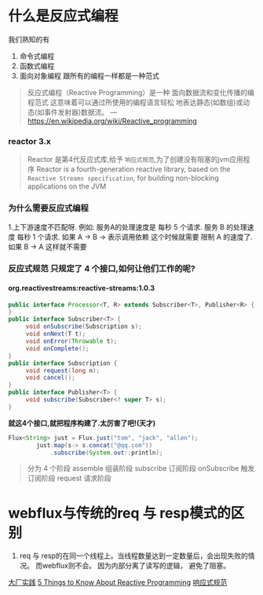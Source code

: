 # 什么是反应式编程
我们熟知的有
1. 命令式编程
2. 函数式编程
3. 面向对象编程
跟所有的编程一样都是一种范式 
[^范式]: 如何构建程序的结构和元素称之为范式
> 反应式编程（Reactive Programming）是一种
> 面向数据流和变化传播的编程范式
> 这意味着可以通过所使用的编程语言轻松
> 地表达静态(如数组)或动态(如事件发射器)数据流。
> — https://en.wikipedia.org/wiki/Reactive_programming 

### reactor 3.x 

> Reactor 是第4代反应式库,给予 `响应式规范`,为了创建没有阻塞的jvm应用程序
> Reactor is a fourth-generation reactive library, based on the `Reactive Streams specification`, for building non-blocking applications on the JVM

### 为什么需要反应式编程
1.上下游速度不匹配呀.
例如: 服务A的处理速度是 每秒 5 个请求. 服务 B 的处理速度 每秒 1 个请求.
如果 A -> B  -> 表示调用依赖
这个时候就需要 限制 A 的速度了.
如果 B -> A 这样就不需要

### 反应式规范 只规定了 4 个接口,如何让他们工作的呢?
#### org.reactivestreams:reactive-streams:1.0.3

```java
public interface Processor<T, R> extends Subscriber<T>, Publisher<R> {
}
public interface Subscriber<T> {
     void onSubscribe(Subscription s);
     void onNext(T t);
     void onError(Throwable t);
     void onComplete();
}
public interface Subscription {
     void request(long n);
     void cancel();
}
public interface Publisher<T> {
     void subscribe(Subscriber<? super T> s);
}
```
**就这4个接口,就把程序构建了.太厉害了吧!(天才)**

```java
Flux<String> just = Flux.just("tom", "jack", "allen");
		just.map(s-> s.concat("@qq.com"))
		    .subscribe(System.out::println);
```

> 分为 4 个阶段
>  assemble 组装阶段
>  subscribe 订阅阶段
>  onSubscribe 触发订阅阶段
>  request 请求阶段



# webflux与传统的req 与 resp模式的区别
1. req 与 resp的在同一个线程上。当线程数量达到一定数量后，会出现失败的情况。
而webflux则不会。
因为内部分离了读写的逻辑，
避免了阻塞。

[大厂实践](https://zhuanlan.zhihu.com/p/152325857)
[5 Things to Know About Reactive Programming](https://developers.redhat.com/blog/2017/06/30/5-things-to-know-about-reactive-programming/)
[响应式规范](https://www.reactive-streams.org)